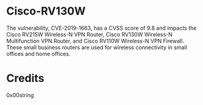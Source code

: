# Cisco-RV130W
The vulnerability, CVE-2019-1663, has a CVSS score of 9.8 and impacts the Cisco RV215W Wireless-N VPN Router, Cisco RV130W Wireless-N Multifunction VPN Router, and Cisco RV110W Wireless-N VPN Firewall. These small business routers are used for wireless connectivity in small offices and home offices.

# Credits 
0x00string

